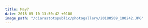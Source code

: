 ```yaml
---
title: May7
date: 2018-05-10 13:50:42 +0100
image_path: "/ciarastotspublic/photogallery/20180509_100242.JPG"
---
```

